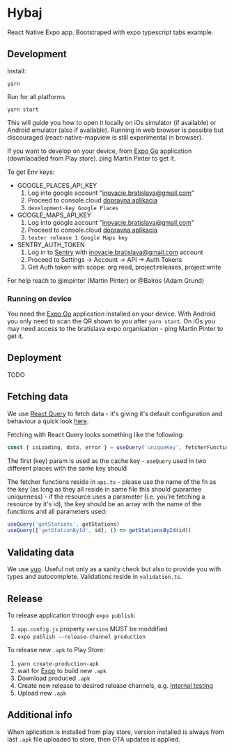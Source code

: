 # Hybaj

React Native Expo app. Bootstraped with expo typescript tabs example.

## Development

Install:

```
yarn
```

Run for all platforms

```
yarn start
```

This will guide you how to open it locally on iOs simulator (if available) or Android emulator (also if available). Running in web browser is possible but discouraged (react-native-mapview is still experimental in browser).

If you want to develop on your device, from [Expo Go](https://expo.io/client) application (downlaoaded from Play store). ping Martin Pinter to get it.

To get Env keys:

- GOOGLE_PLACES_API_KEY
  1. Log into google account "inovacie.bratislava@gmail.com"
  2. Proceed to console.cloud [dopravna aplikacia](https://console.cloud.google.com/google/maps-apis/credentials?pli=1&project=dopravna-aplikacia&folder=&organizationId=)
  3. `development-key Google Places`
- GOOGLE_MAPS_API_KEY
  1. Log into google account "inovacie.bratislava@gmail.com"
  2. Proceed to console.cloud [dopravna aplikacia](https://console.cloud.google.com/google/maps-apis/credentials?pli=1&project=dopravna-aplikacia&folder=&organizationId=)
  3. `tester release 1 Google Maps key`
- SENTRY_AUTH_TOKEN
  1. Log in to [Sentry](https://sentry.io/settings/account/api/auth-tokens/) with inovacie.bratislava@gmail.com account
  2. Proceed to Settings -> Account -> API -> Auth Tokens
  3. Get Auth token with scope: org:read, project:releases, project:write

For help reach to @mpinter (Martin Pinter) or @Balros (Adam Grund)

### Running on device

You need the [Expo Go](https://expo.io/client) application installed on your device. With Android you only need to scan the QR shown to you after `yarn start`. On iOs you may need access to the bratislava expo organisation - ping Martin Pinter to get it.

## Deployment

TODO

## Fetching data

We use [React Query](https://react-query.tanstack.com) to fetch data - it's giving it's default configuration and behaviour a quick look [here](https://react-query.tanstack.com/guides/important-defaults).

Fetching with React Query looks something like the following:

```ts
const { isLoading, data, error } = useQuery('uniqueKey', fetcherFunction)
```

The first (key) param is used as the cache key - `useQuery` used in two different places with the same key should

The fetcher functions reside in `api.ts` - please use the name of the fn as the key (as long as they all reside in same file this should guarantee uniqueness) - if the resource uses a parameter (i.e. you're fetching a resource by it's id), the key should be an array with the name of the functions and all parameters used:

```ts
useQuery('getStations', getStations)
useQuery(['getStationById', id], () => getStationsById(id))
```

## Validating data

We use [yup](https://github.com/jquense/yup). Useful not only as a sanity check but also to provide you with types and autocomplete. Validations reside in `validation.ts`.

## Release

To release application through `expo publish`:

1. `app.config.js` property `version` MUST be moddified
2. `expo publish --release-channel production`

To release new `.apk` to Play Store:

1. `yarn create-production-apk`
2. wait for [Expo](https://expo.dev/accounts/bratislava/projects/hybaj/builds) to build new `.apk`
3. Download produced `.apk`
4. Create new release to desired release channels, e.g. [Internal testing](https://play.google.com/console/u/1/developers/5957584533981072671/app/4975790424614272614/app-dashboard?timespan=thirtyDays)
5. Upload new `.apk`

## Additional info

When aplication is installed from play store, version installed is always from last `.apk` file uploaded to store, then OTA updates is applied.
